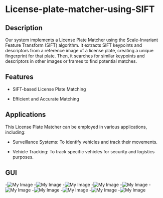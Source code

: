 # License-plate-matcher-using-SIFT
## Description

Our system implements a License Plate Matcher using the Scale-Invariant Feature Transform (SIFT) algorithm. It extracts SIFT keypoints and descriptors from a reference image of a license plate, creating a unique fingerprint for that plate. Then, it searches for similar keypoints and descriptors in other images or frames to find potential matches.

## Features

- SIFT-based License Plate Matching

- Efficient and Accurate Matching

## Applications

This License Plate Matcher can be employed in various applications, including:

- Surveillance Systems: To identify vehicles and track their movements.

- Vehicle Tracking: To track specific vehicles for security and logistics purposes.

## GUI
  -![My Image](images/1.png)
  -![My Image](images/2.png)
  -![My Image](images/3.png)
  -![My Image](images/4.png)
  -![My Image](images/5.png)
  -![My Image](images/6.png)
  -![My Image](images/7.png)
  -![My Image](images/8.png)
  -![My Image](images/9.png)
  -![My Image](images/10.png)


